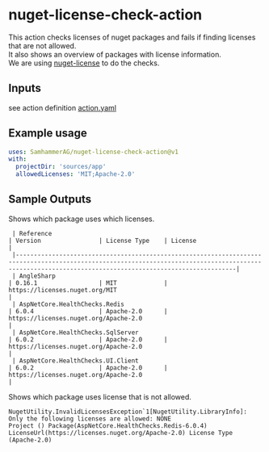 # nuget-license-check-action
This action checks licenses of nuget packages and fails if finding licenses that are not allowed.\
It also shows an overview of packages with license information.\
We are using [nuget-license](https://github.com/tomchavakis/nuget-license) to do the checks.

## Inputs
see action definition [action.yaml](action.yaml)

## Example usage

```yaml
uses: SamhammerAG/nuget-license-check-action@v1
with:
  projectDir: 'sources/app'
  allowedLicenses: 'MIT;Apache-2.0'
```

## Sample Outputs

Shows which package uses which licenses.
```
 | Reference                                                           | Version                | License Type    | License                                                                                | 
 |---------------------------------------------------------------------------------------------------------------------------------------------------------------------------------------------------------| 
 | AngleSharp                                                          | 0.16.1                 | MIT             | https://licenses.nuget.org/MIT                                                         | 
 | AspNetCore.HealthChecks.Redis                                       | 6.0.4                  | Apache-2.0      | https://licenses.nuget.org/Apache-2.0                                                  | 
 | AspNetCore.HealthChecks.SqlServer                                   | 6.0.2                  | Apache-2.0      | https://licenses.nuget.org/Apache-2.0                                                  | 
 | AspNetCore.HealthChecks.UI.Client                                   | 6.0.2                  | Apache-2.0      | https://licenses.nuget.org/Apache-2.0                                                  | 
```

Shows which package uses license that is not allowed.
```
NugetUtility.InvalidLicensesException`1[NugetUtility.LibraryInfo]: Only the following licenses are allowed: NONE
Project () Package(AspNetCore.HealthChecks.Redis-6.0.4) LicenseUrl(https://licenses.nuget.org/Apache-2.0) License Type (Apache-2.0)
```
